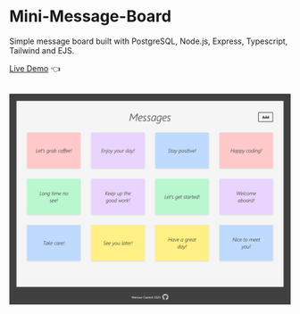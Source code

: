 # Mini-Message-Board

Simple message board built with PostgreSQL, Node.js, Express, Typescript, Tailwind and EJS.

[Live Demo](https://mini-message-board-production-cd11.up.railway.app/) :point_left: <br><br>

![Mini-Messageboard.png](Mini-Messageboard.png)
